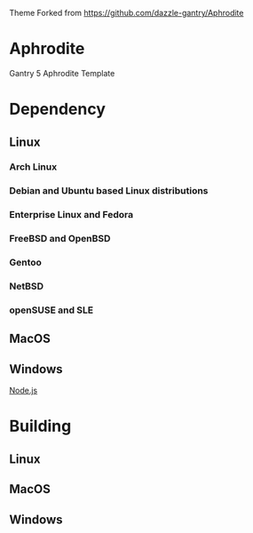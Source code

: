 Theme Forked from https://github.com/dazzle-gantry/Aphrodite


# Aphrodite
Gantry 5 Aphrodite Template

# Dependency

## Linux

### Arch Linux

### Debian and Ubuntu based Linux distributions

### Enterprise Linux and Fedora

### FreeBSD and OpenBSD

### Gentoo

### NetBSD

### openSUSE and SLE

## MacOS

## Windows
[Node.js](https://nodejs.org/en/download "Node is designed to build scalable network applications.")

# Building

## Linux

## MacOS

## Windows
